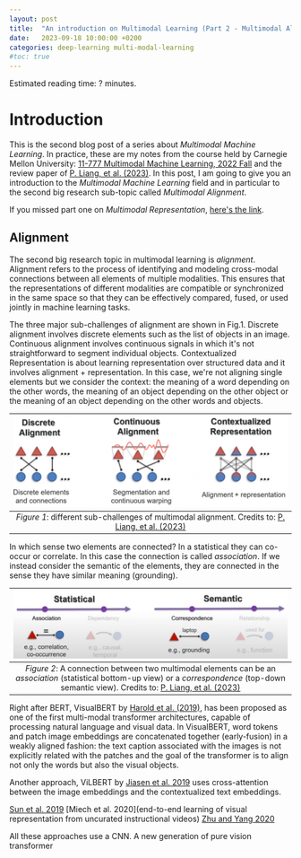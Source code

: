 ```yaml
---
layout: post
title:  "An introduction on Multimodal Learning (Part 2 - Multimodal Alignment)"
date:   2023-09-18 10:00:00 +0200
categories: deep-learning multi-modal-learning
#toc: true
---
```

<script type="text/x-mathjax-config">
  MathJax.Hub.Config({
    tex2jax: {
      inlineMath: [['$','$'], ['\\(','\\)']],
      processEscapes: true
    }
  });
  </script>
  <script src="https://cdnjs.cloudflare.com/ajax/libs/mathjax/2.7.0/MathJax.js?config=TeX-AMS-MML_HTMLorMML" type="text/javascript"></script>


<p>Estimated reading time: ? minutes.</p>

Introduction
============
This is the second blog post of a series about *Multimodal Machine Learning*. In practice, these are my notes from the course held by Carnegie Mellon University: [11-777 Multimodal Machine Learning, 2022 Fall](https://cmu-multicomp-lab.github.io/mmml-course/fall2022/) and the review paper of [P. Liang, et al. (2023)](https://arxiv.org/abs/2209.03430). 
In this post, I am going to give you an introduction to the *Multimodal Machine Learning* field and in particular to the second big research sub-topic called *Multimodal Alignment*. 

If you missed part one on *Multimodal Representation*, [here's the link](https://leobaro.github.io/deep-learning/2023/08/01/multimodal-representation.html).


## Alignment
The second big research topic in multimodal learning is *alignment*. Alignment refers to the process of identifying and modeling cross-modal connections between all elements of multiple modalities. This ensures that the representations of different modalities are compatible or synchronized in the same space so that they can be effectively compared, fused, or used jointly in machine learning tasks.

The three major sub-challenges of alignment are shown in Fig.1. Discrete alignment involves discrete elements such as the list of objects in an image. Continuous alignment involves continuous signals in which it's not straightforward to segment individual objects. Contextualized Representation is about learning representation over structured data and it involves alignment + representation. In this case, we're not aligning single elements but we consider the context: the meaning of a word depending on the other words, the meaning of an object depending on the other object or the meaning of an object depending on the other words and objects.

|                            ![multimodal alignment](/assets/2023-09-17-multimodal-alignment/alignment.jpg)                             |
| :-----------------------------------------------------------------------------------------------------------------------------------: |
| *Figure 1*: different sub-challenges of multimodal alignment. Credits to: [P. Liang, et al. (2023)](https://arxiv.org/abs/2209.03430) |

In which sense two elements are connected? In a statistical they can co-occur or correlate. In this case the connection is called *association*. If we instead consider the semantic of the elements, they are connected in the sense they have similar meaning (grounding). 

|   ![multimodal alignment](/assets/2023-09-17-multimodal-alignment/connections.jpg)    |
| :-----------------------------------------------------------------------------------: |
| *Figure 2*: A connection between two multimodal elements can be an *association* (statistical bottom-up view) or a *correspondence* (top-down semantic view). Credits to: [P. Liang, et al. (2023)](https://arxiv.org/abs/2209.03430) |


















Right after BERT, VisualBERT by [Harold et al. (2019)](https://arxiv.org/abs/1908.03557), has been proposed as one of the first multi-modal transformer architectures, capable of processing natural language and visual data. In VisualBERT, word tokens and patch image embeddings are concatenated together (early-fusion) in a weakly aligned fashion: the text caption associated with the images is not explicitly related with the patches and the goal of the transformer is to align not only the words but also the visual objects. 

Another approach, ViLBERT by [Jiasen et al. 2019]() uses cross-attention between the image embeddings and the contextualized text embeddings. 

[Sun et al. 2019]() 
[Miech et al. 2020](end-to-end learning of visual representation from uncurated instructional videos)
[Zhu and Yang 2020](ActBert) 

All these approaches use a CNN. A new generation of pure vision transformer 

